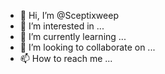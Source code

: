 - 👋 Hi, I’m @Sceptixweep
- 👀 I’m interested in ...
- 🌱 I’m currently learning ...
- 💞️ I’m looking to collaborate on ...
- 📫 How to reach me ...

<!---
Sceptixweep/Sceptixweep is a ✨ special ✨ repository because its `README.md` (this file) appears on your GitHub profile.
You can click the Preview link to take a look at your changes.
--->
